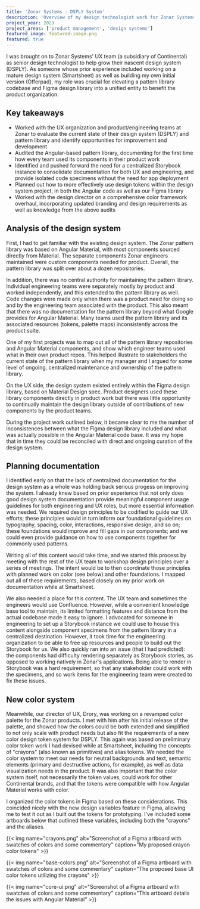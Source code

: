 ```yaml
---
title: 'Zonar Systems - DSPLY System'
description: 'Overview of my design technologist work for Zonar Systems'
project_year: 2023
project_areas: ['product management', 'design systems']
featured_image: featured-image.png
featured: true
---
```


I was brought on to Zonar Systems' UX team (a subsidiary of Continental) as senior design technologist to help grow their nascent design system (DSPLY). As someone whose prior experience included working on a mature design system (Smartsheet) as well as building my own initial version (Offerpad), my role was crucial for elevating a pattern library codebase and Figma design library into a unified entity to benefit the product organization.

## Key takeaways

- Worked with the UX organization and product/engineering teams at Zonar to evaluate the current state of their design system (DSPLY) and pattern library and identify opportunities for improvement and development
- Audited the Angular-based pattern library, documenting for the first time how every team used its components in their product work
- Identified and pushed forward the need for a centralized Storybook instance to consolidate documentation for both UX and engineering, and provide isolated code specimens without the need for app deployment
- Planned out how to more effectively use design tokens within the design system project, in both the Angular code as well as our Figma library
- Worked with the design director on a comprehensive color framework overhaul, incorporating updated branding and design requirements as well as knowledge from the above audits

## Analysis of the design system

First, I had to get familiar with the existing design system. The Zonar pattern library was based on Angular Material, with most components sourced directly from Material. The separate components Zonar engineers maintained were custom components needed for product. Overall, the pattern library was split over about a dozen repositories.

In addition, there was no central authority for maintaining the pattern library. Individual engineering teams were separately mostly by product and worked independently, and this extended to the pattern library as well. Code changes were made only when there was a product need for doing so and by the engineering team associated with the product. This also meant that there was no documentation for the pattern library beyond what Google provides for Angular Material. Many teams used the pattern library and its associated resources (tokens, palette maps) inconsistently across the product suite.

One of my first projects was to map out all of the pattern library repositories and Angular Material components, and show which engineer teams used what in their own product repos. This helped illustrate to stakeholders the current state of the pattern library when my manager and I argued for some level of ongoing, centralized maintenance and ownership of the pattern library.

On the UX side, the design system existed entirely within the Figma design library, based on Material Design spec. Product designers used these library components directly in product work but there was little opportunity to continually maintain the design library outside of contributions of new components by the product teams.

During the project work outlined below, it became clear to me the number of inconsistences between what the Figma design library included and what was actually possible in the Angular Material code base. It was my hope that in time they could be reconciled with direct and ongoing curation of the design system.

## Planning documentation

I identified early on that the lack of centralized documentation for the design system as a whole was holding back serious progess on improving the system. I already knew based on prior experience that not only does good design system documentation provide meaningful component usage guidelines for both engineering and UX roles, but more essential information was needed. We required design principles to be codified to guide our UX efforts; these principles would in turn inform our foundational guidelines on typography, spacing, color, interactions, responsive design, and so on; these foundations would improve and fill gaps in our components; and we could even provide guidance on how to use components together for commonly used patterns.

Writing all of this content would take time, and we started this process by meeting with the rest of the UX team to workshop design principles over a series of meetings. The intent would be to then coordinate those principles with planned work on color (see below) and other foundations. I mapped out all of these requirements, based closely on my prior work on documentation while at Smartsheet.

We also needed a place for this content. The UX team and sometimes the engineers would use Confluence. However, while a convenient knowledge base tool to maintain, its limited formatting features and distance from the actual codebase made it easy to ignore. I advocated for someone in engineering to set up a Storybook instance we could use to house this content alongside component specimens from the pattern library in a centralized destination. However, it took time for the engineering organization to be able to free up resources and people to build out the Storybook for us. We also quickly ran into an issue (that I had predicted): the components had difficulty rendering separately as Storybook stories, as opposed to working natively in Zonar's applications. Being able to render in Storybook was a hard requirement, so that any stakeholder could work with the specimens, and so work items for the engineering team were created to fix these issues.

## New color system

Meanwhile, our director of UX, Drory, was working on a revamped color palette for the Zonar products. I met with him after his initial release of the palette, and showed how the colors could be both extended and simplified to not only scale with product needs but also fit the requirements of a new color design token system for DSPLY. This again was based on preliminary color token work I had devised while at Smartsheet, including the concepts of "crayons" (also known as primitives) and alias tokens. We needed the color system to meet our needs for neutral backgrounds and text, semantic elements (primary and destructive actions, for example), as well as data visualization needs in the product. It was also important that the color system itself, not necessarily the token values, could work for other Continental brands, and that the tokens were compatible with how Angular Material works with color.

I organized the color tokens in Figma based on these considerations. This coincided nicely with the new design variables feature in Figma, allowing me to test it out as I built out the tokens for prototyping. I've included some artboards below that outlined these variables, including both the "crayons" and the aliases.

{{< img name="crayons.png" alt="Screenshot of a Figma artboard with swatches of colors and some commentary" caption="My proposed crayon color tokens" >}}

{{< img name="base-colors.png" alt="Screenshot of a Figma artboard with swatches of colors and some commentary" caption="The proposed base UI color tokens utilizing the crayons" >}}

{{< img name="core-ui.png" alt="Screenshot of a Figma artboard with swatches of colors and some commentary" caption="This artboard details the issues with Angular Material" >}}
